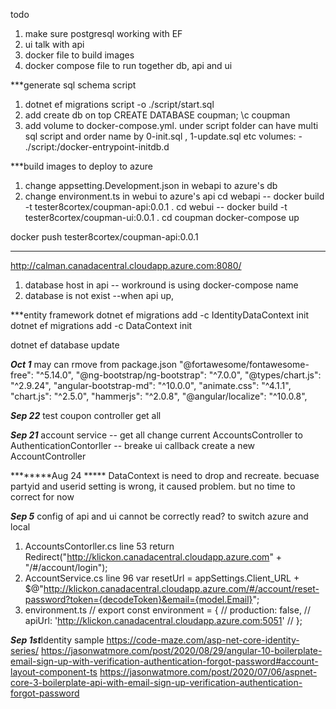 todo 
1. make sure postgresql working with EF
2. ui talk with api
3. docker file to build images
4. docker compose file to run together db, api and ui   

***generate sql schema script 
1. dotnet ef migrations script -o ./script/start.sql
2. add create db on top
    CREATE DATABASE coupman; 
    \c coupman
3.  add volume to docker-compose.yml. under script folder can have multi sql script and order name by 0-init.sql , 1-update.sql etc 
    volumes:
        - ./script:/docker-entrypoint-initdb.d

***build images
to deploy to azure
1. change appsetting.Development.json in webapi to azure's db
2. change environment.ts in webui to azure's api
cd webapi -- docker build -t tester8cortex/coupman-api:0.0.1 .
cd webui -- docker build -t tester8cortex/coupman-ui:0.0.1 .
cd coupman docker-compose up

docker push tester8cortex/coupman-api:0.0.1

*** 
http://calman.canadacentral.cloudapp.azure.com:8080/

1. database host in api -- workround is using docker-compose name
2. database is not exist --when api up,


***entity framework 
dotnet ef migrations add -c IdentityDataContext init
dotnet ef migrations add -c DataContext init

dotnet ef database update

***Oct 1***
may can rmove from package.json
 "@fortawesome/fontawesome-free": "^5.14.0",
    "@ng-bootstrap/ng-bootstrap": "^7.0.0",
    "@types/chart.js": "^2.9.24",
    "angular-bootstrap-md": "^10.0.0",
    "animate.css": "^4.1.1",
    "chart.js": "^2.5.0",
    "hammerjs": "^2.0.8",
"@angular/localize": "^10.0.8",

***Sep 22***
test coupon controller get all

***Sep 21***
account service -- get all
change current AccountsController to AuthenticationContorller -- breake ui callback
create a new AccountController

********Aug 24 *****
DataContext is need to drop and recreate. becuase partyid and userid setting is wrong, it caused problem. but no time to correct for now

***Sep 5***
config of api and ui cannot be correctly read?
to switch azure and local
1. AccountsContorller.cs line 53 return Redirect("http://klickon.canadacentral.cloudapp.azure.com" + "/#/account/login");
2. AccountService.cs line 96  var resetUrl = appSettings.Client_URL + $@"http://klickon.canadacentral.cloudapp.azure.com/#/account/reset-password?token={decodeToken}&email={model.Email}";
3. environment.ts // export const environment = {
//   production: false,
//   apiUrl: 'http://klickon.canadacentral.cloudapp.azure.com:5051'
// };

***Sep 1st***Identity sample
https://code-maze.com/asp-net-core-identity-series/
https://jasonwatmore.com/post/2020/08/29/angular-10-boilerplate-email-sign-up-with-verification-authentication-forgot-password#account-layout-component-ts
https://jasonwatmore.com/post/2020/07/06/aspnet-core-3-boilerplate-api-with-email-sign-up-verification-authentication-forgot-password
